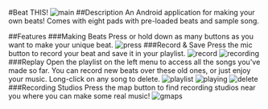 #Beat THIS!
![main](http://ctkim.github.io/img/beatthis/main.jpg)
##Description
An Android application for making your own beats! Comes with eight pads with pre-loaded beats and sample song.

##Features
###Making Beats
Press or hold down as many buttons as you want to make your unique beat.
![press](http://ctkim.github.io/img/beatthis/press.jpg)
###Record & Save
Press the mic button to record your beat and save it in your playlist.
![record](http://ctkim.github.io/img/beatthis/record.jpg)
![recording](http://ctkim.github.io/img/beatthis/recording.jpg)
###Replay
Open the playlist on the left menu to access all the songs you've made so far. You can record new beats over these old ones, or just enjoy your music. Long-click on any song to delete.
![playlist](http://ctkim.github.io/img/beatthis/playlist.jpg)
![playing](http://ctkim.github.io/img/beatthis/playing.jpg)
![delete](http://ctkim.github.io/img/beatthis/delete.jpg)
###Recording Studios
Press the map button to find recording studios near you where you can make some real music!
![gmaps](http://ctkim.github.io/img/beatthis/gmaps.jpg)